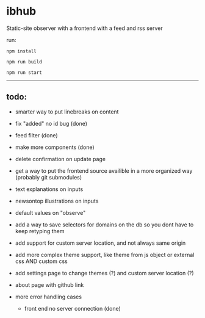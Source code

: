 # ibhub

Static-site observer with a frontend with a feed and rss server

run:

```
npm install
```
```
npm run build
```
```
npm run start
```
---
## todo:
- smarter way to put linebreaks on content 
- fix "added" no id bug (done)
- feed filter (done)
- make more components (done)
- delete confirmation on update page
- get a way to put the frontend source availible in a more organized way (probably git submodules)
- text explanations on inputs
- newsontop illustrations on inputs

- default values on "observe"
- add a way to save selectors for domains on the db so you dont have to keep retyping them

- add support for custom server location, and not always same origin
- add more complex theme support, like theme from js object or external css AND custom css
- add settings page to change themes (?) and custom server location (?)
- about page with github link

- more error handling cases
    - front end no server connection (done)